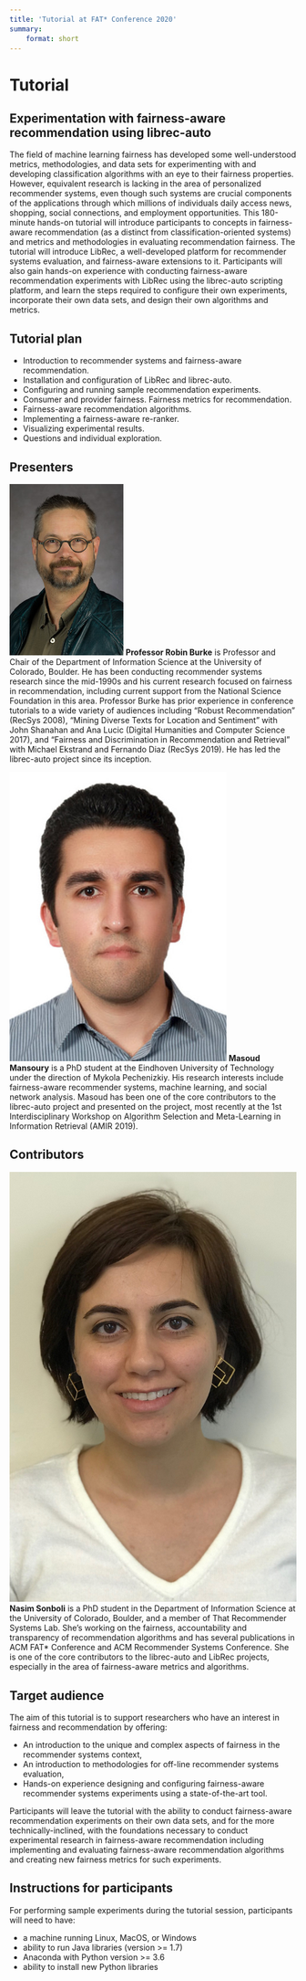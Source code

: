 ```yaml
---
title: 'Tutorial at FAT* Conference 2020'
summary:
    format: short
---
```


# Tutorial
## Experimentation with fairness-aware recommendation using librec-auto

The field of machine learning fairness has developed some
well-understood metrics, methodologies, and data sets for
experimenting with and developing classification algorithms
with an eye to their fairness properties. However, equivalent
research is lacking in the area of personalized recommender
systems, even though such systems are crucial components
of the applications through which millions of individuals
daily access news, shopping, social connections, and employment opportunities. This 180-minute hands-on tutorial
will introduce participants to concepts in fairness-aware
recommendation (as a distinct from classification-oriented
systems) and metrics and methodologies in evaluating recommendation fairness. The tutorial will introduce LibRec, a
well-developed platform for recommender systems evaluation, and fairness-aware extensions to it. Participants will
also gain hands-on experience with conducting fairness-aware recommendation experiments with LibRec using the
librec-auto scripting platform, and learn the steps required
to configure their own experiments, incorporate their own
data sets, and design their own algorithms and metrics.


## Tutorial plan

- Introduction to recommender systems and fairness-aware recommendation.
- Installation and configuration of LibRec and librec-auto.
- Configuring and running sample recommendation experiments.
- Consumer and provider fairness. Fairness metrics for recommendation.
- Fairness-aware recommendation algorithms.
- Implementing a fairness-aware re-ranker.
- Visualizing experimental results.
- Questions and individual exploration.

## Presenters

![Robin Burke photo](../../people/rb-head-shot.jpg?resize=120,150&classes=left)
<b>Professor Robin Burke</b> is Professor and Chair of the
Department of Information Science at the University
of Colorado, Boulder. He has been conducting recommender systems research since the mid-1990s and his
current research focused on fairness in recommendation, including current support from the National
Science Foundation in this area. Professor Burke has
prior experience in conference tutorials to a wide variety of audiences including “Robust Recommendation”
(RecSys 2008), “Mining Diverse Texts for Location and
Sentiment” with John Shanahan and Ana Lucic (Digital
Humanities and Computer Science 2017), and “Fairness
and Discrimination in Recommendation and Retrieval”
with Michael Ekstrand and Fernando Diaz (RecSys
2019). He has led the librec-auto project since its
inception.

![Masoud Mansoury photo](../../people/MasoudMansoury.jpeg?resize=120,150&classes=left)
<b>Masoud Mansoury</b> is a PhD student at the Eindhoven
University of Technology under the direction of Mykola
Pechenizkiy. His research interests include fairness-aware recommender systems, machine learning, and social network analysis. Masoud has been one of the core contributors to the librec-auto project and presented on the
project, most recently at the 1st Interdisciplinary Workshop on Algorithm Selection and Meta-Learning in
Information Retrieval (AMIR 2019).

## Contributors
![Nasim Sonboli photo](../../people/Nasim.jpeg?resize=120,150&classes=left)
<b>Nasim Sonboli</b> is a PhD student in the Department of Information Science at the University of Colorado, Boulder, and a member of That Recommender Systems Lab. She’s working on the fairness, accountability and transparency of recommendation algorithms and has several publications in ACM FAT* Conference and ACM Recommender Systems Conference. She is one of the core contributors to the librec-auto and LibRec projects, especially in the area of fairness-aware metrics and algorithms.

## Target audience

The aim of this tutorial is to support researchers who
have an interest in fairness and recommendation by offering:
- An introduction to the unique and complex aspects of
fairness in the recommender systems context,
- An introduction to methodologies for off-line recommender systems evaluation,
- Hands-on experience designing and configuring fairness-aware recommender systems experiments using a state-of-the-art tool.

Participants will leave the tutorial with the ability to
conduct fairness-aware recommendation experiments on
their own data sets, and for the more technically-inclined,
with the foundations necessary to conduct experimental
research in fairness-aware recommendation including implementing and evaluating fairness-aware recommendation
algorithms and creating new fairness metrics for such experiments.

## Instructions for participants

For performing sample experiments during the tutorial session, participants will need to have:
- a machine running Linux, MacOS, or Windows
- ability to run Java libraries (version >= 1.7)
- Anaconda with Python version >= 3.6
- ability to install new Python libraries 